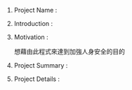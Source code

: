 
1. Project Name : 

2. Introduction : 

    

3. Motivation :

    想藉由此程式來達到加強人身安全的目的


4. Project Summary :




5. Project Details : 









